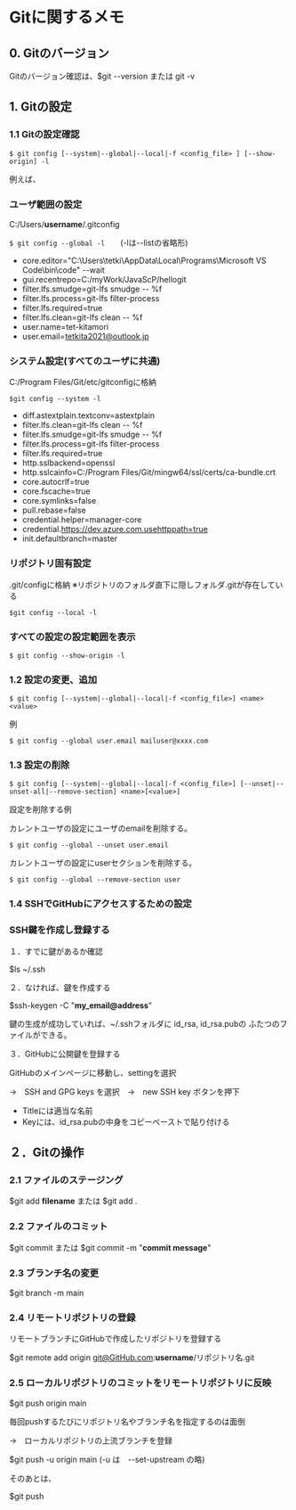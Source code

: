 # Gitに関するメモ
## 0. Gitのバージョン
Gitのバージョン確認は、$git --version または git -v
## 1. Gitの設定
### 1.1 Gitの設定確認

`$ git config [--system|--global|--local|-f <config_file> ] [--show-origin] -l`

  例えば、

### ユーザ範囲の設定

C:/Users/**username**/.gitconfig

`$ git config --global -l`　　(-lは--listの省略形)

- core.editor="C:\Users\tetki\AppData\Local\Programs\Microsoft VS Code\bin\code" --wait
- gui.recentrepo=C:/myWork/JavaScP/hellogit
- filter.lfs.smudge=git-lfs smudge -- %f
- filter.lfs.process=git-lfs filter-process
- filter.lfs.required=true
- filter.lfs.clean=git-lfs clean -- %f
- user.name=tet-kitamori
- user.email=tetkita2021@outlook.jp



### システム設定(すべてのユーザに共通)

C:/Program Files/Git/etc/gitconfigに格納

`$git config --system -l`

- diff.astextplain.textconv=astextplain
- filter.lfs.clean=git-lfs clean -- %f
- filter.lfs.smudge=git-lfs smudge -- %f
- filter.lfs.process=git-lfs filter-process
- filter.lfs.required=true
- http.sslbackend=openssl
- http.sslcainfo=C:/Program Files/Git/mingw64/ssl/certs/ca-bundle.crt
- core.autocrlf=true
- core.fscache=true
- core.symlinks=false
- pull.rebase=false
- credential.helper=manager-core
- credential.https://dev.azure.com.usehttppath=true
- init.defaultbranch=master

### リポジトリ固有設定

.git/configに格納 ※リポジトリのフォルダ直下に隠しフォルダ.gitが存在している

`$git config --local -l`

### すべての設定の設定範囲を表示

`$ git config --show-origin -l`

### 1.2 設定の変更、追加

`$ git config [--system|--global|--local|-f <config_file>] <name> <value>`

例

`$ git config --global user.email mailuser@xxxx.com`

### 1.3 設定の削除

`$ git config [--system|--global|--local|-f <config_file>] [--unset|--unset-all|--remove-section] <name>[<value>]`

設定を削除する例

カレントユーザの設定にユーザのemailを削除する。

`$ git config --global --unset user.email`

カレントユーザの設定にuserセクションを削除する。

`$ git config --global --remove-section user`

### 1.4 SSHでGitHubにアクセスするための設定

### SSH鍵を作成し登録する

１．すでに鍵があるか確認

$ls ~/.ssh

２．なければ、鍵を作成する

$ssh-keygen -C "**my_email@address**"

鍵の生成が成功していれば、~/.sshフォルダに id_rsa, id_rsa.pubの
ふたつのファイルができる。

３．GitHubに公開鍵を登録する

GitHubのメインページに移動し、settingを選択

→　SSH and GPG keys を選択　→　new SSH key ボタンを押下

- Titleには適当な名前
- Keyには、id_rsa.pubの中身をコピーペーストで貼り付ける

## ２．Gitの操作

### 2.1 ファイルのステージング

$git add **filename** または $git add .

### 2.2 ファイルのコミット

$git commit または $git commit -m "**commit message**"

### 2.3 ブランチ名の変更

$git branch -m main

### 2.4 リモートリポジトリの登録

リモートブランチにGitHubで作成したリポジトリを登録する

$git remote add origin git@GitHub.com:**username**/リポジトリ名.git

### 2.5 ローカルリポジトリのコミットをリモートリポジトリに反映

$git push origin main

毎回pushするたびにリポジトリ名やブランチ名を指定するのは面倒

→　ローカルリポジトリの上流ブランチを登録

$git push -u origin main  (-u は　--set-upstream の略)

そのあとは、

$git push
